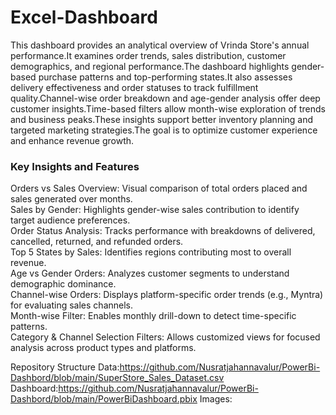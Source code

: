 # Excel-Dashboard

This dashboard provides an analytical overview of Vrinda Store's annual performance.It examines order trends, sales distribution, customer demographics, and regional performance.The dashboard highlights gender-based purchase patterns and top-performing states.It also assesses delivery effectiveness and order statuses to track fulfillment quality.Channel-wise order breakdown and age-gender analysis offer deep customer insights.Time-based filters allow month-wise exploration of trends and business peaks.These insights support better inventory planning and targeted marketing strategies.The goal is to optimize customer experience and enhance revenue growth.

<h3>Key Insights and Features</h3>
Orders vs Sales Overview: Visual comparison of total orders placed and sales generated over months.<br>
Sales by Gender: Highlights gender-wise sales contribution to identify target audience preferences.<br>
Order Status Analysis: Tracks performance with breakdowns of delivered, cancelled, returned, and refunded orders.<br>
Top 5 States by Sales: Identifies regions contributing most to overall revenue.<br>
Age vs Gender Orders: Analyzes customer segments to understand demographic dominance.<br>
Channel-wise Orders: Displays platform-specific order trends (e.g., Myntra) for evaluating sales channels.<br>
Month-wise Filter: Enables monthly drill-down to detect time-specific patterns.<br>
Category & Channel Selection Filters: Allows customized views for focused analysis across product types and platforms.<br>

Repository Structure
Data:https://github.com/Nusratjahannavalur/PowerBi-Dashbord/blob/main/SuperStore_Sales_Dataset.csv 
Dashboard:https://github.com/Nusratjahannavalur/PowerBi-Dashbord/blob/main/PowerBiDashboard.pbix 
Images:
